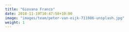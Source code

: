 ```yaml
---
title: "Giovana Franco"
date: 2018-11-19T10:47:58+10:00
image: "images/team/peter-van-eijk-711986-unsplash.jpg"
weight: 1
---
```


